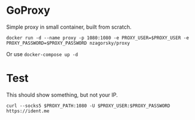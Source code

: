 GoProxy
=======

Simple proxy in small container, built from scratch.

```
docker run -d --name proxy -p 1080:1080 -e PROXY_USER=$PROXY_USER -e PROXY_PASSWORD=$PROXY_PASSWORD nzagorsky/proxy
```

Or use `docker-compose up -d`

Test
====

This should show something, but not your IP.
```
curl --socks5 $PROXY_PATH:1080 -U $PROXY_USER:$PROXY_PASSWORD https://ident.me
```
